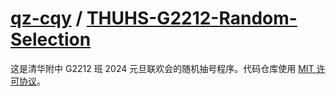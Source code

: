 # [qz-cqy](https://github.com/qz-cqy) / [THUHS-G2212-Random-Selection](https://github.com/qz-cqy/THUHS-G2212-Random-Selection)

这是清华附中 G2212 班 2024 元旦联欢会的随机抽号程序。代码仓库使用 [MIT 许可协议](https://github.com/qz-cqy/THUHS-G2212-Random-Selection/blob/master/LICENSE)。